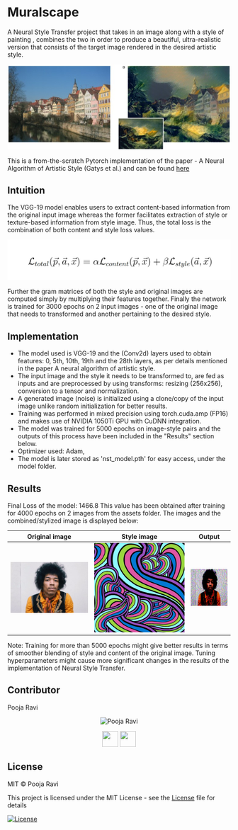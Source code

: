 # Muralscape
A Neural Style Transfer project that takes in an image along with a style of painting , combines the two in order to produce a beautiful, ultra-realistic version that consists of the target image rendered in the desired artistic style.

![pic](assets/paper.jpg)

This is a from-the-scratch Pytorch implementation of the paper - A Neural Algorithm of Artistic Style (Gatys et al.) and can be found [here](https://arxiv.org/abs/1508.06576)

## Intuition
The VGG-19 model enables users to extract content-based information from the original input image whereas the former facilitates extraction of style or texture-based information from style image. Thus, the total loss is the combination of both content and style loss values.

![loss](assets/loss.jpg)

Further the gram matrices of both the style and original images are computed simply by multiplying their features together. Finally the network is trained for 3000 epochs on 2 input images - one of the original image that needs to transformed and another pertaining to the desired style.

## Implementation
- The model used is VGG-19 and the (Conv2d) layers used to obtain features: 0, 5th, 10th, 19th and the 28th layers, as per details mentioned in the paper A neural algorithm of artistic style.
- The input image and the style it needs to be transformed to, are fed as inputs and are preprocessed by using transforms: resizing (256x256), conversion to a tensor and normalization.
- A generated image (noise) is initialized using a clone/copy of the input image unlike random initialization for better results.
- Training was performed in mixed precision using torch.cuda.amp (FP16) and makes use of NVIDIA 1050Ti GPU with CuDNN integration.
- The model was trained for 5000 epochs on image-style pairs and the outputs of this process have been included in the "Results" section below.
- Optimizer used: Adam,
- The model is later stored as 'nst_model.pth' for easy access, under the model folder.


## Results
Final Loss of the model:  1466.8
This value has been obtained after training for 4000 epochs on 2 images from the assets folder. The images and the combined/stylized image is displayed below:

Original image                   |  Style image                     |  Output                     |
-------------------------------- |  ------------------------------- |  -------------------------- |
![real images](assets/jimi.jpeg) |  ![style images](assets/psy.jpg) |  ![op](samples/output.jpg)  |    

Note: Training for more than 5000 epochs might give better results in terms of smoother blending of style and content of the original image. Tuning hyperparameters might cause more significant changes in the results of the implementation of Neural Style Transfer.

## Contributor

<td width:25%>

Pooja Ravi

<p align="center">
<img src = "https://avatars3.githubusercontent.com/u/66198904?s=460&u=06bd3edde2858507e8c42569d76d61b3491243ad&v=4"  height="120" alt="Pooja Ravi">
</p>
<p align="center">
<a href = "https://github.com/01pooja10"><img src = "http://www.iconninja.com/files/241/825/211/round-collaboration-social-github-code-circle-network-icon.svg" width="36" height = "36"/></a>
<a href = "https://www.linkedin.com/in/pooja-ravi-9b88861b2/">
<img src = "http://www.iconninja.com/files/863/607/751/network-linkedin-social-connection-circular-circle-media-icon.svg" width="36" height="36"/>
</a>
</p>
</td>

## License
MIT © Pooja Ravi

This project is licensed under the MIT License - see the [License](LICENSE) file for details

[![License](http://img.shields.io/:license-mit-blue.svg?style=flat-square)](http://badges.mit-license.org)

